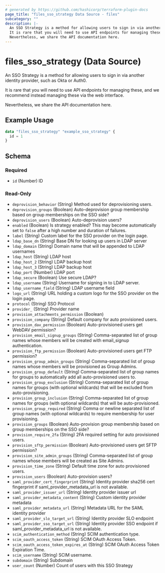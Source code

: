 ```yaml
---
# generated by https://github.com/hashicorp/terraform-plugin-docs
page_title: "files_sso_strategy Data Source - files"
subcategory: ""
description: |-
  An SSO Strategy is a method for allowing users to sign in via another identity provider, such as Okta or Auth0.
  It is rare that you will need to use API endpoints for managing these, and we recommend instead managing these via the web interface.
  Nevertheless, we share the API documentation here.
---
```


# files_sso_strategy (Data Source)

An SSO Strategy is a method for allowing users to sign in via another identity provider, such as Okta or Auth0.



It is rare that you will need to use API endpoints for managing these, and we recommend instead managing these via the web interface.

Nevertheless, we share the API documentation here.

## Example Usage

```terraform
data "files_sso_strategy" "example_sso_strategy" {
  id = 1
}
```

<!-- schema generated by tfplugindocs -->
## Schema

### Required

- `id` (Number) ID

### Read-Only

- `deprovision_behavior` (String) Method used for deprovisioning users.
- `deprovision_groups` (Boolean) Auto-deprovision group membership based on group memberships on the SSO side?
- `deprovision_users` (Boolean) Auto-deprovision users?
- `enabled` (Boolean) Is strategy enabled?  This may become automatically set to `false` after a high number and duration of failures.
- `label` (String) Custom label for the SSO provider on the login page.
- `ldap_base_dn` (String) Base DN for looking up users in LDAP server
- `ldap_domain` (String) Domain name that will be appended to LDAP usernames
- `ldap_host` (String) LDAP host
- `ldap_host_2` (String) LDAP backup host
- `ldap_host_3` (String) LDAP backup host
- `ldap_port` (Number) LDAP port
- `ldap_secure` (Boolean) Use secure LDAP?
- `ldap_username` (String) Username for signing in to LDAP server.
- `ldap_username_field` (String) LDAP username field
- `logo_url` (String) URL holding a custom logo for the SSO provider on the login page.
- `protocol` (String) SSO Protocol
- `provider_` (String) Provider name
- `provision_attachments_permission` (Boolean)
- `provision_company` (String) Default company for auto provisioned users.
- `provision_dav_permission` (Boolean) Auto-provisioned users get WebDAV permission?
- `provision_email_signup_groups` (String) Comma-separated list of group names whose members will be created with email_signup authentication.
- `provision_ftp_permission` (Boolean) Auto-provisioned users get FTP permission?
- `provision_group_admin_groups` (String) Comma-separated list of group names whose members will be provisioned as Group Admins.
- `provision_group_default` (String) Comma-separated list of group names for groups to automatically add all auto-provisioned users to.
- `provision_group_exclusion` (String) Comma-separated list of group names for groups (with optional wildcards) that will be excluded from auto-provisioning.
- `provision_group_inclusion` (String) Comma-separated list of group names for groups (with optional wildcards) that will be auto-provisioned.
- `provision_group_required` (String) Comma or newline separated list of group names (with optional wildcards) to require membership for user provisioning.
- `provision_groups` (Boolean) Auto-provision group membership based on group memberships on the SSO side?
- `provision_require_2fa` (String) 2FA required setting for auto provisioned users.
- `provision_sftp_permission` (Boolean) Auto-provisioned users get SFTP permission?
- `provision_site_admin_groups` (String) Comma-separated list of group names whose members will be created as Site Admins.
- `provision_time_zone` (String) Default time zone for auto provisioned users.
- `provision_users` (Boolean) Auto-provision users?
- `saml_provider_cert_fingerprint` (String) Identity provider sha256 cert fingerprint if saml_provider_metadata_url is not available.
- `saml_provider_issuer_url` (String) Identity provider issuer url
- `saml_provider_metadata_content` (String) Custom identity provider metadata
- `saml_provider_metadata_url` (String) Metadata URL for the SAML identity provider
- `saml_provider_slo_target_url` (String) Identity provider SLO endpoint
- `saml_provider_sso_target_url` (String) Identity provider SSO endpoint if saml_provider_metadata_url is not available.
- `scim_authentication_method` (String) SCIM authentication type.
- `scim_oauth_access_token` (String) SCIM OAuth Access Token.
- `scim_oauth_access_token_expires_at` (String) SCIM OAuth Access Token Expiration Time.
- `scim_username` (String) SCIM username.
- `subdomain` (String) Subdomain
- `user_count` (Number) Count of users with this SSO Strategy
